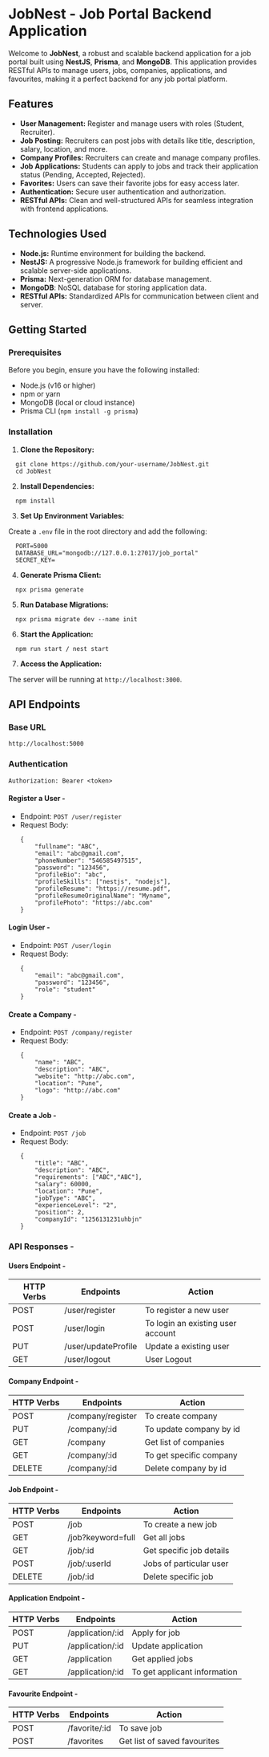 # JobNest - Job Portal Backend Application

Welcome to **JobNest**, a robust and scalable backend application for a job portal built using **NestJS**, **Prisma**, and **MongoDB**. This application provides RESTful APIs to manage users, jobs, companies, applications, and favourites, making it a perfect backend for any job portal platform.

## Features
- **User Management:** Register and manage users with roles (Student, Recruiter).
- **Job Posting:** Recruiters can post jobs with details like title, description, salary, location, and more.
- **Company Profiles:** Recruiters can create and manage company profiles.
- **Job Applications:** Students can apply to jobs and track their application status (Pending, Accepted, Rejected).
- **Favorites:** Users can save their favorite jobs for easy access later.
- **Authentication:** Secure user authentication and authorization.
- **RESTful APIs:** Clean and well-structured APIs for seamless integration with frontend applications.

## Technologies Used
- **Node.js:** Runtime environment for building the backend.
- **NestJS:** A progressive Node.js framework for building efficient and scalable server-side applications.
- **Prisma:** Next-generation ORM for database management.
- **MongoDB**: NoSQL database for storing application data.
- **RESTful APIs:** Standardized APIs for communication between client and server.

## Getting Started

### Prerequisites

Before you begin, ensure you have the following installed:

- Node.js (v16 or higher)
- npm or yarn
- MongoDB (local or cloud instance)
- Prisma CLI (`npm install -g prisma`)

### Installation
1. **Clone the Repository:**
```
  git clone https://github.com/your-username/JobNest.git
  cd JobNest
```

2. **Install Dependencies:**
```
  npm install
```

3. **Set Up Environment Variables:**

Create a `.env` file in the root directory and add the following:
```
  PORT=5000
  DATABASE_URL="mongodb://127.0.0.1:27017/job_portal"
  SECRET_KEY=
```

4. **Generate Prisma Client:**
```
  npx prisma generate
```

5. **Run Database Migrations:**
```
  npx prisma migrate dev --name init
```

6. **Start the Application:**
```
  npm run start / nest start
```

7. **Access the Application:**

The server will be running at `http://localhost:3000`.

## API Endpoints
### Base URL
  ```
  http://localhost:5000
  ```
### Authentication
  ```
  Authorization: Bearer <token>
  ```


#### Register a User -
- Endpoint: `POST /user/register`
- Request Body:
  ```
  {
      "fullname": "ABC",
      "email": "abc@gmail.com",
      "phoneNumber": "546585497515",
      "password": "123456",
      "profileBio": "abc",
      "profileSkills": ["nestjs", "nodejs"],
      "profileResume": "https://resume.pdf",
      "profileResumeOriginalName": "Myname",
      "profilePhoto": "https://abc.com"
  }
  ```

#### Login User -
- Endpoint: `POST /user/login`
- Request Body:
  ```
  {
      "email": "abc@gmail.com",
      "password": "123456",
      "role": "student"
  }
  ```

#### Create a Company -
- Endpoint: `POST /company/register`
- Request Body:
  ```
  {
      "name": "ABC",
      "description": "ABC",
      "website": "http://abc.com",
      "location": "Pune",
      "logo": "http://abc.com"
  }
  ```

#### Create a Job -
- Endpoint: `POST /job`
- Request Body:
  ```
  {
      "title": "ABC",
      "description": "ABC",
      "requirements": ["ABC","ABC"],
      "salary": 60000,
      "location": "Pune",
      "jobType": "ABC",
      "experienceLevel": "2",
      "position": 2,
      "companyId": "1256131231uhbjn"
  }
  ```

### API Responses - 
#### **Users Endpoint -**

| HTTP Verbs | Endpoints           | Action                            |
| ---------- | ------------------- | --------------------------------- |
| POST       | /user/register      | To register a new user            |
| POST       | /user/login         | To login an existing user account |
| PUT        | /user/updateProfile | Update a existing user            |
| GET        | /user/logout        | User Logout                       |

#### **Company Endpoint -**
| HTTP Verbs | Endpoints         | Action                  |
| ---------- | ----------------- | ----------------------- |
| POST       | /company/register | To create company       |
| PUT        | /company/:id      | To update company by id |
| GET        | /company          | Get list of companies   |
| GET        | /company/:id      | To get specific company |
| DELETE     | /company/:id      | Delete company by id    |

#### **Job Endpoint -**
| HTTP Verbs | Endpoints         | Action                   |
| ---------- | ----------------- | ------------------------ |
| POST       | /job              | To create a new job      |
| GET        | /job?keyword=full | Get all jobs             |
| GET        | /job/:id          | Get specific job details |
| POST       | /job/:userId      | Jobs of particular user  |
| DELETE     | /job/:id          | Delete specific job      |

#### **Application Endpoint -**
| HTTP Verbs | Endpoints        | Action                       |
| ---------- | ---------------- | ---------------------------- |
| POST       | /application/:id | Apply for job                |
| PUT        | /application/:id | Update application           |
| GET        | /application     | Get applied jobs             |
| GET        | /application/:id | To get applicant information |

#### **Favourite Endpoint -**
| HTTP Verbs | Endpoints     | Action                 |
| ---------- | ------------- | ---------------------- |
| POST       | /favorite/:id | To save job            |
| POST       | /favorites    | Get list of saved favourites |
